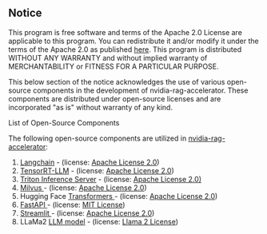 
##  Notice

This program is free software and terms of the Apache 2.0 License are applicable to this program.  You can redistribute it and/or modify it under the terms of the Apache 2.0  as published [here](https://www.apache.org/licenses/LICENSE-2.0). This program is distributed WITHOUT ANY WARRANTY and without implied warranty of MERCHANTABILITY or FITNESS FOR A PARTICULAR PURPOSE. 

This below section of the notice acknowledges the use of various open-source components in the development of nvidia-rag-accelerator. These components are distributed under open-source licenses and are incorporated "as is" without warranty of any kind.

List of Open-Source Components

The following open-source components are utilized in [nvidia-rag-accelerator](https://github.com/Quantiphi-INC/nvidia-rag-accelerator):



1. [Langchain](https://github.com/langchain-ai/langchain/blob/master/LICENSE)  - (license: [Apache License 2.0](https://www.apache.org/licenses/LICENSE-2.0))
2. [TensorRT-LLM](https://github.com/NVIDIA/TensorRT-LLM)  - (license: [Apache License 2.0](https://github.com/NVIDIA/TensorRT-LLM/blob/release/0.5.0/LICENSE))
3. [Triton Inference Server](https://github.com/triton-inference-server/tensorrtllm_backend) - (license: [Apache License 2.0)](https://github.com/triton-inference-server/tensorrtllm_backend/blob/release/0.5.0/LICENSE)
4. [Milvus ](https://github.com/milvus-io/milvus) - (license: [Apache License 2.0](https://github.com/milvus-io/milvus/blob/master/LICENSE))
5. Hugging Face [Transformers ](https://github.com/huggingface/transformers)- (license: [Apache License 2.0](https://github.com/huggingface/transformers/blob/main/LICENSE))
6. [FastAPI ](https://github.com/tiangolo/fastapi)- (license: [MIT License](https://github.com/tiangolo/fastapi/blob/master/LICENSE))
7. [Streamlit ](https://github.com/streamlit/streamlit)- (license: [Apache License 2.0](https://github.com/streamlit/streamlit/blob/develop/LICENSE))
8. LLaMa2 [LLM model](https://huggingface.co/meta-llama) - (license: [Llama 2 License](https://ai.meta.com/llama/license/)) 